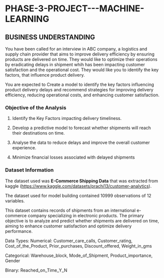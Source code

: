 # PHASE-3-PROJECT---MACHINE-LEARNING

## **BUSINESS UNDERSTANDING**

You have been called for an interview in ABC company, a logistics and supply chain provider that aims to improve delivery efficiency by ensuring products are delivered on time. They would like to optimize their operations by eradicating delays in shipment whih has been impacting customer satisfaction and the operational cost. They would like you to identify the key factors, that influence product delivery.




You are expected to Create a model to identify the key factors influencing product delivery delays and recommend strategies for improving delivery efficiency, reducing operational costs, and enhancing customer satisfaction.

### **Objective of the Analysis**
1. Identify the Key Factors impacting delivery timeliness.


2. Develop a predictive model to forecast whether shipments will reach their destinations on time.

3. Analyse the data to reduce delays and improve the overall customer experience.

4. Minimize financial losses associated with delayed shipments

### **Dataset Information**

The dataset used was **E-Commerce Shipping Data** that was extracted from kaggle (https://www.kaggle.com/datasets/prachi13/customer-analytics).

The dataset used for model building contained 10999 observations of 12 variables.

This dataset contains records of shipments from an international e-commerce company specializing in electronic products. The primary objective is to analyze and predict whether shipments are delivered on time, aiming to enhance customer satisfaction and optimize delivery performance.

Data Types:
Numerical: Customer_care_calls, Customer_rating, Cost_of_the_Product, Prior_purchases, Discount_offered, Weight_in_gms

Categorical: Warehouse_block, Mode_of_Shipment, Product_importance, Gender

Binary: Reached_on_Time_Y_N


